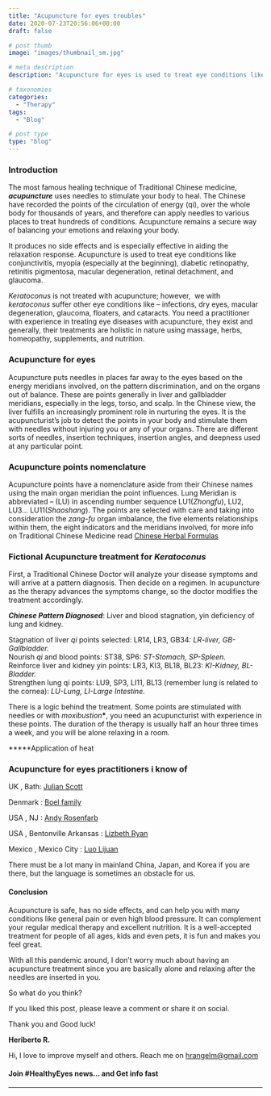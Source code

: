 ```yaml
---
title: "Acupuncture for eyes troubles"
date: 2020-07-23T20:56:06+00:00
draft: false

# post thumb
image: "images/thumbnail_sm.jpg"

# meta description
description: "Acupuncture for eyes is used to treat eye conditions like macular degeneration, diabetic retinopathy, retinitis pigmentosa, and glaucoma."

# taxonomies
categories: 
  - "Therapy"
tags:
  - "Blog"

# post type
type: "blog"
---
```

### Introduction

The most famous healing technique of Traditional Chinese medicine, **_acupuncture_** uses needles to stimulate your body to heal. The Chinese have recorded the points of the circulation of energy (qi), over the whole body for thousands of years, and therefore can apply needles to various places to treat hundreds of conditions. Acupuncture remains a secure way of balancing your emotions and relaxing your body.

It produces no side effects and is especially effective in aiding the relaxation response. Acupuncture is used to treat eye conditions like conjunctivitis, myopia (especially at the beginning), diabetic retinopathy, retinitis pigmentosa, macular degeneration, retinal detachment, and glaucoma.

_Keratoconus_ is not treated with acupuncture; however,  we with _keratoconus_ suffer other eye conditions like – infections, dry eyes, macular degeneration, glaucoma, floaters, and cataracts. You need a practitioner with experience in treating eye diseases with acupuncture, they exist and generally, their treatments are holistic in nature using massage, herbs, homeopathy, supplements, and nutrition.

### Acupuncture for eyes

Acupuncture puts needles in places far away to the eyes based on the energy meridians involved, on the pattern discrimination, and on the organs out of balance. These are points generally in liver and gallbladder meridians, especially in the legs, torso, and scalp. In the Chinese view, the liver fulfills an increasingly prominent role in nurturing the eyes. It is the acupuncturist’s job to detect the points in your body and stimulate them with needles without injuring you or any of your organs. There are different sorts of needles, insertion techniques, insertion angles, and deepness used at any particular point.

### Acupuncture points nomenclature

Acupuncture points have a nomenclature aside from their Chinese names using the main organ meridian the point influences. Lung Meridian is abbreviated – (LU) in ascending number sequence LU1(_Zhongfu_), LU2, LU3… LU11(_Shaoshang_). The points are selected with care and taking into consideration the _zang-fu_ organ imbalance, the five elements relationships within them, the eight indicators and the meridians involved, for more info on Traditional Chinese Medicine read
[Chinese Herbal Formulas](../chinese-herbal-formulas/)

### Fictional Acupuncture treatment for _Keratoconus_

First, a Traditional Chinese Doctor will analyze your disease symptoms and will arrive at a pattern diagnosis. Then decide on a regimen. In acupuncture as the therapy advances the symptoms change, so the doctor modifies the treatment accordingly.

**_Chinese Pattern Diagnosed_**: Liver and blood stagnation, yin deficiency of lung and kidney.

Stagnation of liver _qi_ points selected: LR14, LR3, GB34: _LR-liver, GB-Gallbladder._  
Nourish _qi_ and blood points: ST38, SP6: _ST-Stomach, SP-Spleen._  
Reinforce liver and kidney yin points: LR3, KI3, BL18, BL23: _KI-Kidney, BL-Bladder._  
Strengthen lung qi points: LU9, SP3, LI11, BL13 (remember lung is related to the cornea): _LU-Lung, LI-Large Intestine._

There is a logic behind the treatment. Some points are stimulated with needles or with _moxibustion_**\***, you need an acupuncturist with experience in these points. The duration of the therapy is usually half an hour three times a week, and you will be alone relaxing in a room.

**\***Application of heat

### Acupuncture for eyes practitioners i know of

UK , Bath: [Julian Scott](https://www.eyebright.me.uk/)

Denmark : [Boel family](https://boel-akupunktur.com/en/boel-acupuncture/)

USA , NJ : [Andy Rosenfarb](https://acupuncturehealth.net/dr-andy-rosenfarb/)

USA , Bentonville Arkansas : [Lizbeth Ryan](https://macupuncture.com/)

Mexico , Mexico City : [Luo Lijuan](https://www.acupunturachina.com.mx/)

There must be a lot many in mainland China, Japan, and Korea if you are there, but the language is sometimes an obstacle for us.

#### Conclusion

Acupuncture is safe, has no side effects, and can help you with many conditions like general pain or even high blood pressure. It can complement your regular medical therapy and excellent nutrition. It is a well-accepted treatment for people of all ages, kids and even pets, it is fun and makes you feel great.

With all this pandemic around, I don’t worry much about having an acupuncture treatment since you are basically alone and relaxing after the needles are inserted in you.

So what do you think?

If you liked this post, please leave a comment or share it on social.

Thank you and Good luck!

**Heriberto R.**

Hi, I love to improve myself and others. Reach me on [hrangelm@gmail.com](mailto:hrangelm@gmail.com)

#### Join #HealthyEyes news... and Get info fast

* * *
